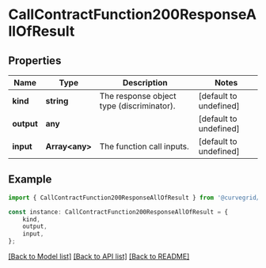 # CallContractFunction200ResponseAllOfResult


## Properties

Name | Type | Description | Notes
------------ | ------------- | ------------- | -------------
**kind** | **string** | The response object type (discriminator). | [default to undefined]
**output** | **any** |  | [default to undefined]
**input** | **Array&lt;any&gt;** | The function call inputs. | [default to undefined]

## Example

```typescript
import { CallContractFunction200ResponseAllOfResult } from '@curvegrid/multibaas-sdk';

const instance: CallContractFunction200ResponseAllOfResult = {
    kind,
    output,
    input,
};
```

[[Back to Model list]](../README.md#documentation-for-models) [[Back to API list]](../README.md#documentation-for-api-endpoints) [[Back to README]](../README.md)

